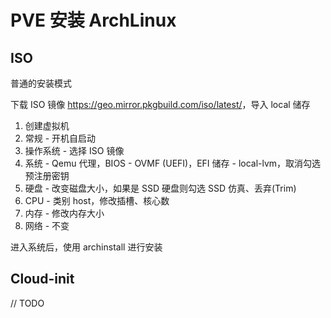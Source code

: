 # PVE 安装 ArchLinux

## ISO

普通的安装模式

下载 ISO 镜像 <https://geo.mirror.pkgbuild.com/iso/latest/>，导入 local 储存

1. 创建虚拟机
2. 常规 - 开机自启动
3. 操作系统 - 选择 ISO 镜像
4. 系统 - Qemu 代理，BIOS - OVMF (UEFI)，EFI 储存 - local-lvm，取消勾选预注册密钥
5. 硬盘 - 改变磁盘大小，如果是 SSD 硬盘则勾选 SSD 仿真、丢弃(Trim)
6. CPU - 类别 host，修改插槽、核心数
7. 内存 - 修改内存大小
8. 网络 - 不变

进入系统后，使用 archinstall 进行安装

## Cloud-init

// TODO
